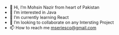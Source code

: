 - 👋 Hi, I’m Mohsin Nazir from heart of Pakistan
- 👀 I’m interested in Java
- 🌱 I’m currently learning React
- 💞️ I’m looking to collaborate on any Intersting Project
- 📫 How to reach me mseriesco@gmail.com

<!---
mseriesco/mseriesco is a ✨ special ✨ repository because its `README.md` (this file) appears on your GitHub profile.
You can click the Preview link to take a look at your changes.
--->

